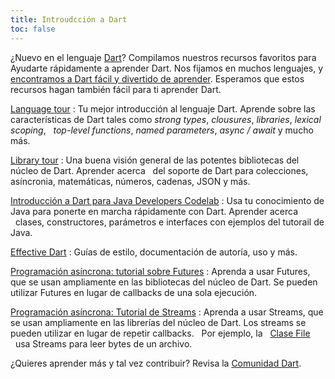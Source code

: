 ```yaml
---
title: Introudcción a Dart
toc: false
---
```


¿Nuevo en el lenguaje [Dart](https://www.dartlang.org)?
Compilamos nuestros recursos favoritos para
Ayudarte rápidamente a aprender Dart.
Nos fijamos en muchos lenguajes, y [encontramos a Dart fácil
y divertido de aprender](/docs/resources/faq#why-did-flutter-choice-to-use-dart).
Esperamos que estos recursos hagan 
también fácil para ti aprender Dart.

[Language tour](https://www.dartlang.org/guides/language/language-tour)
: Tu mejor introducción al lenguaje Dart. Aprende sobre las características de Dart 
tales como _strong types_, _clousures_, _libraries_, _lexical scoping_,
  _top-level functions_, _named parameters_, _async / await_ y mucho más.

[Library tour](https://www.dartlang.org/guides/libraries/library-tour)
: Una buena visión general de las potentes bibliotecas del núcleo de Dart. Aprender acerca
  del soporte de Dart para colecciones, asíncronia, matemáticas, números, cadenas, JSON y más.

[Introducción a Dart para Java Developers Codelab](https://codelabs.developers.google.com/codelabs/from-java-to-dart)
: Usa tu conocimiento de Java para ponerte en marcha rápidamente con Dart. Aprender acerca
  clases, constructores, parámetros e interfaces con ejemplos del tutorail de 
 Java.

[Effective Dart](https://www.dartlang.org/guides/language/effective-dart)
: Guías de estilo, documentación de autoría, uso y más.

[Programación asíncrona: tutorial sobre Futures](https://www.dartlang.org/tutorials/language/futures)
: Aprenda a usar Futures, que se usan ampliamente en las bibliotecas del núcleo 
de Dart. Se pueden utilizar Futures en lugar de callbacks de una sola ejecución.

[Programación asíncrona: Tutorial de Streams](https://www.dartlang.org/docs/tutorials/streams/)
: Aprenda a usar Streams, que se usan ampliamente en las librerías del núcleo de Dart. 
Los streams se pueden utilizar en lugar de repetir callbacks.
  Por ejemplo, la
  [Clase File](https://docs.flutter.io/flutter/dart-io/File-class.html)
  usa Streams para leer bytes de un archivo.

¿Quieres aprender más y tal vez contribuir? Revisa la
[Comunidad Dart](https://www.dartlang.org/community).